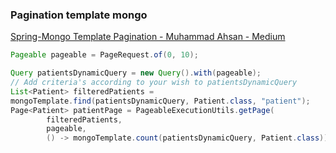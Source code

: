 ### Pagination template mongo 


[Spring-Mongo Template Pagination - Muhammad Ahsan - Medium](https://medium.com/@AADota/spring-mongo-template-pagination-92fa93c50d5c "Spring-Mongo Template Pagination - Muhammad Ahsan - Medium")


 

```java
Pageable pageable = PageRequest.of(0, 10);

Query patientsDynamicQuery = new Query().with(pageable);
// Add criteria's according to your wish to patientsDynamicQuery
List<Patient> filteredPatients = 
mongoTemplate.find(patientsDynamicQuery, Patient.class, "patient");
Page<Patient> patientPage = PageableExecutionUtils.getPage(
        filteredPatients,
        pageable,
        () -> mongoTemplate.count(patientsDynamicQuery, Patient.class));
```
